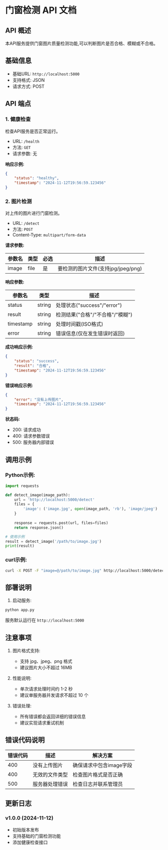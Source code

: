 # 门窗检测 API 文档

## API 概述

本API服务提供门窗图片质量检测功能,可以判断图片是否合格、模糊或不合格。

## 基础信息

- 基础URL: `http://localhost:5000`
- 支持格式: JSON
- 请求方式: POST

## API 端点

### 1. 健康检查

检查API服务是否正常运行。

- URL: `/health`
- 方法: `GET`
- 请求参数: 无

**响应示例:**
```json
{
    "status": "healthy",
    "timestamp": "2024-11-12T19:56:59.123456"
}
```

### 2. 图片检测

对上传的图片进行门窗检测。

- URL: `/detect`
- 方法: `POST`
- Content-Type: `multipart/form-data`

**请求参数:**

| 参数名 | 类型 | 必选 | 描述 |
|--------|------|------|------|
| image  | file | 是   | 要检测的图片文件(支持jpg/jpeg/png) |

**响应参数:**

| 参数名 | 类型 | 描述 |
|--------|------|------|
| status | string | 处理状态("success"/"error") |
| result | string | 检测结果("合格"/"不合格"/"模糊") |
| timestamp | string | 处理时间戳(ISO格式) |
| error | string | 错误信息(仅在发生错误时返回) |

**成功响应示例:**
```json
{
    "status": "success",
    "result": "合格",
    "timestamp": "2024-11-12T19:56:59.123456"
}
```

**错误响应示例:**
```json
{
    "error": "没有上传图片",
    "timestamp": "2024-11-12T19:56:59.123456"
}
```

**状态码:**
- 200: 请求成功
- 400: 请求参数错误
- 500: 服务器内部错误

## 调用示例

### Python示例:
```python
import requests

def detect_image(image_path):
    url = 'http://localhost:5000/detect'
    files = {
        'image': ('image.jpg', open(image_path, 'rb'), 'image/jpeg')
    }
    
    response = requests.post(url, files=files)
    return response.json()

# 使用示例
result = detect_image('/path/to/image.jpg')
print(result)
```

### curl示例:
```bash
curl -X POST -F "image=@/path/to/image.jpg" http://localhost:5000/detect
```

## 部署说明


1. 启动服务:
```bash
python app.py
```

服务默认运行在 `http://localhost:5000`

## 注意事项

1. 图片格式支持:
   - 支持 jpg、jpeg、png 格式
   - 建议图片大小不超过 16MB

2. 性能说明:
   - 单次请求处理时间约 1-2 秒
   - 建议单服务器并发请求不超过 10 个

3. 错误处理:
   - 所有错误都会返回详细的错误信息
   - 建议实现请求重试机制

## 错误代码说明

| 错误代码 | 描述 | 解决方案 |
|----------|------|----------|
| 400 | 没有上传图片 | 确保请求中包含image字段 |
| 400 | 无效的文件类型 | 检查图片格式是否正确 |
| 500 | 服务器处理错误 | 检查日志并联系管理员 |

## 更新日志

### v1.0.0 (2024-11-12)
- 初始版本发布
- 支持基础的门窗检测功能
- 添加健康检查接口
